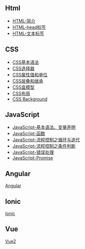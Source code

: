 ## Html

* [HTML-简介](https://github.com/wenbobao/learn-web/blob/master/html/HTML-%E7%AE%80%E4%BB%8B.md)
* [HTML-head标签](https://github.com/wenbobao/learn-web/blob/master/html/HTML-head%E6%A0%87%E7%AD%BE.md)
* [HTML-文本标签](https://github.com/wenbobao/learn-web/blob/master/html/HTML-%E6%96%87%E6%9C%AC%E6%A0%87%E7%AD%BE.md)


## CSS

* [CSS基本语法](https://github.com/wenbobao/learn-web/blob/master/css/CSS-%E5%9F%BA%E6%9C%AC%E8%AF%AD%E6%B3%95.md
)
* [CSS选择器](https://github.com/wenbobao/learn-web/blob/master/css/CSS-%E9%80%89%E6%8B%A9%E5%99%A8.md)
* [CSS属性值和单位](https://github.com/wenbobao/learn-web/blob/master/css/CSS-%E5%B1%9E%E6%80%A7%E5%80%BC%E5%92%8C%E5%8D%95%E4%BD%8D.md)
* [CSS层叠和继承](https://github.com/wenbobao/learn-web/blob/master/css/CSS-%E5%B1%82%E5%8F%A0%E5%92%8C%E7%BB%A7%E6%89%BF.md)
* [CSS盒模型](https://github.com/wenbobao/learn-web/blob/master/css/CSS-%E7%9B%92%E6%A8%A1%E5%9E%8B.md)
* [CSS布局](https://github.com/wenbobao/learn-web/blob/master/css/CSS-%E5%B8%83%E5%B1%80.md)
* [CSS Background](https://github.com/wenbobao/learn-web/blob/master/css/CSS-Background%EF%BC%88%E8%83%8C%E6%99%AF%EF%BC%89.md)


## JavaScript

* [JavaScript-基本语法、变量声明](https://github.com/wenbobao/learn-web/blob/master/js/JavaScript-%E5%9F%BA%E6%9C%AC%E8%AF%AD%E6%B3%95%E3%80%81%E5%8F%98%E9%87%8F%E5%A3%B0%E6%98%8E.md)
* [JavaScript-函数](https://github.com/wenbobao/learn-web/blob/master/js/JavaScript-%E5%87%BD%E6%95%B0.md)
* [JavaScript-流程控制之循环与迭代](https://github.com/wenbobao/learn-web/blob/master/js/JavaScript-%E6%B5%81%E7%A8%8B%E6%8E%A7%E5%88%B6%E4%B9%8B%E5%BE%AA%E7%8E%AF%E4%B8%8E%E8%BF%AD%E4%BB%A3.md)
* [JavaScript-流程控制之条件判断](https://github.com/wenbobao/learn-web/blob/master/js/JavaScript-%E6%B5%81%E7%A8%8B%E6%8E%A7%E5%88%B6%E4%B9%8B%E6%9D%A1%E4%BB%B6%E5%88%A4%E6%96%AD.md)
* [JavaScript-错误处理](https://github.com/wenbobao/learn-web/blob/master/js/JavaScript-%E9%94%99%E8%AF%AF%E5%A4%84%E7%90%86.md)
* [JavaScript-Promise](https://github.com/wenbobao/learn-web/blob/master/js/JavaScript-Promises.md)

## Angular 

[Angular](https://github.com/wenbobao/learn-angular)

## Ionic

[Ionic](https://github.com/wenbobao/learn-ionic)

## Vue

[Vue2](https://github.com/wenbobao/learn-vue2)


